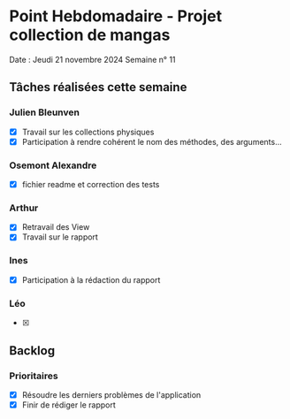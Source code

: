 # Point Hebdomadaire - Projet collection de mangas

Date : Jeudi 21 novembre 2024
Semaine n° 11

## Tâches réalisées cette semaine

### Julien Bleunven
- [x] Travail sur les collections physiques
- [x] Participation à rendre cohérent le nom des méthodes, des arguments...

### Osemont Alexandre
- [x] fichier readme et correction des tests

### Arthur
- [x] Retravail des View
- [x] Travail sur le rapport 

### Ines
- [x] Participation à la rédaction du rapport

### Léo
- [x] 

  
## Backlog

### Prioritaires
- [x] Résoudre les derniers problèmes de l'application
- [x] Finir de rédiger le rapport 
